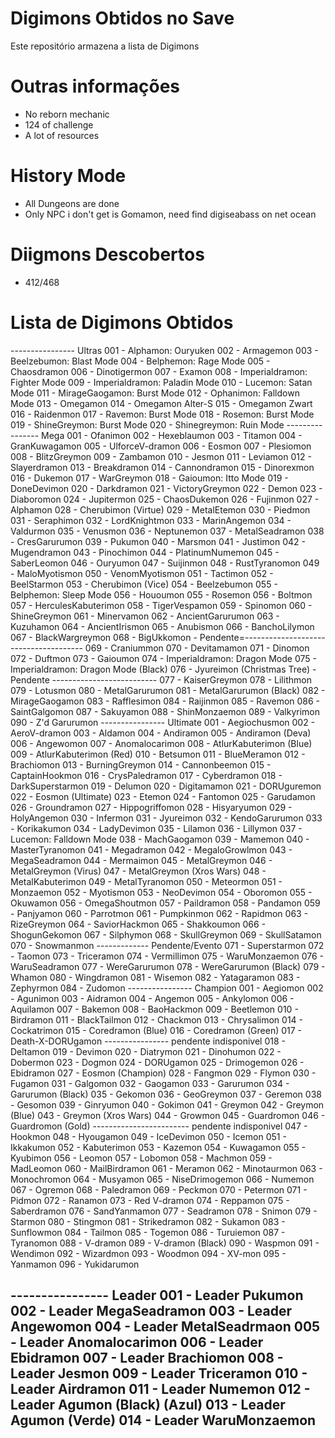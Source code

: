 # Digimons Obtidos no Save

Este repositório armazena a lista de Digimons 

# Outras informações

- No reborn mechanic
- 124 of challenge
- A lot of resources

# History Mode
- All Dungeons are done
- Only NPC i don't get is Gomamon, need find digiseabass on net ocean

# Diigmons Descobertos
- 412/468

# Lista de Digimons Obtidos
---------------- Ultras
001 - Alphamon: Ouryuken
002 - Armagemon
003 - Beelzebumon: Blast Mode
004 - Belphemon: Rage Mode
005 - Chaosdramon
006 - Dinotigermon
007 - Examon
008 - Imperialdramon: Fighter Mode
009 - Imperialdramon: Paladin Mode
010 - Lucemon: Satan Mode
011 - MirageGaogamon: Burst Mode
012 - Ophanimon: Falldown Mode
013 - Omegamon
014 - Omegamon Alter-S
015 - Omegamon Zwart
016 - Raidenmon
017 - Ravemon: Burst Mode
018 - Rosemon: Burst Mode
019 - ShineGreymon: Burst Mode
020 - Shinegreymon: Ruin Mode
---------------- Mega
001 - Ofanimon
002 - Hexeblaumon
003 - Titamon
004 - GranKuwagamon
005 - UlforceV-dramon
006 - Eosmon
007 - Plesiomon
008 - BlitzGreymon
009 - Zambamon
010 - Jesmon
011 - Leviamon
012 - Slayerdramon
013 - Breakdramon
014 - Cannondramon
015 - Dinorexmon
016 - Dukemon
017 - WarGreymon
018 - Gaioumon: Itto Mode
019 - DoneDevimon
020 - Darkdramon
021 - VictoryGreymon
022 - Demon
023 - Diaboromon
024 - Jupitermon
025 - ChaosDukemon
026 - Fujinmon
027 - Alphamon
028 - Cherubimon (Virtue)
029 - MetalEtemon
030 - Piedmon
031 - Seraphimon
032 - LordKnightmon
033 - MarinAngemon
034 - Valdurmon
035 - Venusmon
036 - Neptunemon
037 - MetalSeadramon
038 - CresGarurumon
039 - Pukumon
040 - Marsmon
041 - Justimon
042 - Mugendramon
043 - Pinochimon
044 - PlatinumNumemon
045 - SaberLeomon
046 - Ouryumon
047 - Suijinmon
048 - RustTyranomon
049 - MaloMyotismon
050 - VenomMyotismon
051 - Tactimon
052 - BeelStarmon
053 - Cherubimon (Vice)
054 - Beelzebumon
055 - Belphemon: Sleep Mode
056 - Hououmon
055 - Rosemon
056 - Boltmon
057 - HerculesKabuterimon
058 - TigerVespamon
059 - Spinomon
060 - ShineGreymon
061 - Minervamon
062 - AncientGarurumon
063 - Kuzuhamon
064 - AncientIrismon
065 - Anubismon
066 - BanchoLilymon
067 - BlackWargreymon
068 - BigUkkomon - Pendente=--------------------------------------
069 - Craniummon
070 - Devitamamon
071 - Dinomon
072 - Duftmon
073 - Gaioumon
074 - Imperialdramon: Dragon Mode
075 - Imperialdramon: Dragon Mode (Black)
076 - Jyureimon (Christmas Tree) - Pendente --------------------------
077 - KaiserGreymon
078 - Lilithmon
079 - Lotusmon
080 - MetalGarurumon
081 - MetalGarurumon (Black)
082 - MirageGaogamon
083 - Rafflesimon 
084 - Raijinmon
085 - Ravemon
086 - SaintGalgomon
087 - Sakuyamon
088 - ShinMonzaemon
089 - Valkyrimon
090 - Z'd Garurumon
---------------- Ultimate
001 - Aegiochusmon
002 - AeroV-dramon
003 - Aldamon
004 - Andiramon
005 - Andiramon (Deva)
006 - Angewomon
007 - Anomalocarimon
008 - AtlurKabuterimon (Blue)
009 - AtlurKabuterimon (Red)
010 - Betsumon
011 - BlueMeramon
012 - Brachiomon
013 - BurningGreymon
014 - Cannonbeemon
015 - CaptainHookmon
016 - CrysPaledramon
017 - Cyberdramon
018 - DarkSuperstarmon
019 - Delumon
020 - Digitamamon
021 - DORUguremon
022 - Eosmon (Ultimate)
023 - Etemon
024 - Fantomon
025 - Garudamon
026 - Groundramon
027 - Hippogriffomon
028 - Hisyaryumon
029 - HolyAngemon
030 - Infermon
031 - Jyureimon
032 - KendoGarurumon
033 - Korikakumon
034 - LadyDevimon
035 - Lilamon
036 - Lillymon
037 - Lucemon: Falldown Mode
038 - MachGaogamon
039 - Mamemon
040 - MasterTyranomon
041 - Megadramon
042 - MegaloGrowlmon
043 - MegaSeadramon
044 - Mermaimon
045 - MetalGreymon
046 - MetalGreymon (Virus)
047 - MetalGreymon (Xros Wars)
048 - MetalKabuterimon
049 - MetalTyranomon
050 - Meteormon
051 - Monzaemon
052 - Myotismon
053 - NeoDevimon
054 - Oboromon
055 - Okuwamon
056 - OmegaShoutmon
057 - Paildramon
058 - Pandamon
059 - Panjyamon
060 - Parrotmon
061 - Pumpkinmon
062 - Rapidmon
063 - RizeGreymon
064 - SaviorHackmon
065 - Shakkoumon
066 - ShogunGekomon
067 - Silphymon
068 - SkullGreymon
069 - SkullSatamon
070 - Snowmanmon ------------- Pendente/Evento
071 - Superstarmon
072 - Taomon
073 - Triceramon
074 - Vermillimon
075 - WaruMonzaemon
076 - WaruSeadramon
077 - WereGarurumon
078 - WereGarurumon (Black)
079 - Whamon
080 - Wingdramon
081 - Wisemon
082 - Yatagaramon
083 - Zephyrmon
084 - Zudomon
---------------- Champion
001 - Aegiomon
002 - Agunimon
003 - Aidramon
004 - Angemon
005 - Ankylomon
006 - Aquilamon
007 - Bakemon
008 - BaoHackmon
009 - Beetlemon
010 - Birdramon
011 - BlackTailmon
012 - Chackmon
013 - Chrysalimon
014 - Cockatrimon
015 - Coredramon (Blue)
016 - Coredramon (Green)
017 - Death-X-DORUgamon ---------------- pendente indisponivel
018 - Deltamon
019 - Devimon
020 - Diatrymon
021 - Dinohumon
022 - Dobermon
023 - Dogmon
024 - DORUgamon
025 - Drimogemon
026 - Ebidramon
027 - Eosmon (Champion)
028 - Fangmon
029 - Flymon
030 - Fugamon
031 - Galgomon
032 - Gaogamon
033 - Garurumon
034 - Garurumon (Black)
035 - Gekomon
036 - GeoGreymon
037 - Geremon
038 - Gesomon
039 - Ginryumon
040 - Gokimon
041 - Greymon
042 - Greymon (Blue)
043 - Greymon (Xros Wars)
044 - Growmon
045 - Guardromon
046 - Guardromon (Gold) ------------------------ pendente indisponivel
047 - Hookmon
048 - Hyougamon
049 - IceDevimon
050 - Icemon
051 - Ikkakumon
052 - Kabuterimon
053 - Kazemon
054 - Kuwagamon
055 - Kyubimon
056 - Leomon
057 - Lobomon
058 - Machmon
059 - MadLeomon
060 - MailBirdramon
061 - Meramon
062 - Minotaurmon
063 - Monochromon
064 - Musyamon
065 - NiseDrimogemon
066 - Numemon
067 - Ogremon
068 - Paledramon
069 - Peckmon
070 - Petermon
071 - Pidmon
072 - Ranamon 
073 - Red V-dramon
074 - Reppamon
075 - Saberdramon
076 - SandYanmamon
077 - Seadramon
078 - Snimon
079 - Starmon
080 - Stingmon
081 - Strikedramon
082 - Sukamon
083 - Sunflowmon
084 - Tailmon
085 - Togemon
086 - Turuiemon
087 - Tyranomon
088 - V-dramon
089 - V-dramon (Black)
090 - Waspmon
091 - Wendimon
092 - Wizardmon
093 - Woodmon
094 - XV-mon
095 - Yanmamon
096 - Yukidarumon

---------------- Leader
001 - Leader Pukumon
002 - Leader MegaSeadramon
003 - Leader Angewomon
004 - Leader MetalSeadrmaon
005 - Leader Anomalocarimon
006 - Leader Ebidramon
007 - Leader Brachiomon
008 - Leader Jesmon
009 - Leader Triceramon
010 - Leader Airdramon
011 - Leader Numemon
012 - Leader Agumon (Black) (Azul)
013 - Leader Agumon (Verde)
014 - Leader WaruMonzaemon
----------------

